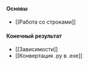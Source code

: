 #### Основы
- [[Работа со строками]]



#### Конечный результат
- [[Зависимости]]
- [[Конвертация .py в .exe]]